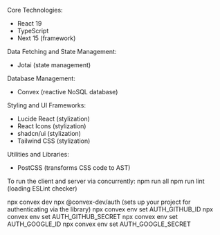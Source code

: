 Core Technologies:
- React 19
- TypeScript
- Next 15 (framework)

Data Fetching and State Management:
- Jotai (state management)

Database Management:
- Convex (reactive NoSQL database)

Styling and UI Frameworks:
- Lucide React (stylization)
- React Icons (stylization)
- shadcn/ui (stylization)
- Tailwind CSS (stylization)

Utilities and Libraries:
- PostCSS (transforms CSS code to AST)


To run the client and server via concurrently:
npm run all
npm run lint (loading ESLint checker)

npx convex dev
npx @convex-dev/auth (sets up your project for authenticating via the library)
npx convex env set AUTH_GITHUB_ID <yourgithubclientid>
npx convex env set AUTH_GITHUB_SECRET <yourgithubsecret>
npx convex env set AUTH_GOOGLE_ID <yourgoogleclientid>
npx convex env set AUTH_GOOGLE_SECRET <yourgooglesecret>